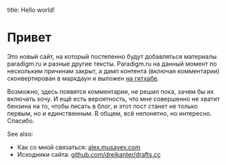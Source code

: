 title: Hello world!

# Привет

Это новый сайт, на который постепенно будут добавляться материалы paradigm.ru и разные другие тексты. Paradigm.ru на данный момент по нескольким причинам закрыт, а дамп контента (включая комментарии) сконвертирован в маркдаун и выложен [на гитхабе](https://github.com/dreikanter/paradigm.ru).

Возможно, здесь появятся комментарии, не решил пока, зачем бы их включать хочу. И ещё есть вероятность, что мне совершенно не хватит бензина на то, чтобы писать в блог, и этот пост станет не только первым, но и единственным. В общем, всё непонятно, но интересно. Спасибо.

See also:

- Как со мной связаться: [alex.musayev.com](http://alex.musayev.com)
- Исходники сайта: [github.com/dreikanter/drafts.cc](https://github.com/dreikanter/drafts.cc)
